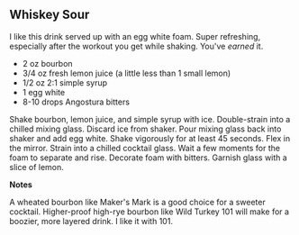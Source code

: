 ## Whiskey Sour

I like this drink served up with an egg white foam. Super refreshing, especially after the workout you get while shaking. You've _earned_ it.

* 2 oz bourbon
* 3/4 oz fresh lemon juice (a little less than 1 small lemon)
* 1/2 oz 2:1 simple syrup
* 1 egg white
* 8-10 drops Angostura bitters

Shake bourbon, lemon juice, and simple syrup with ice. Double-strain into a chilled mixing glass. Discard ice from shaker. Pour mixing glass back into shaker and add egg white. Shake vigorously for at least 45 seconds. Flex in the mirror. Strain into a chilled cocktail glass. Wait a few moments for the foam to separate and rise. Decorate foam with bitters. Garnish glass with a slice of lemon.

**Notes**

A wheated bourbon like Maker's Mark is a good choice for a sweeter cocktail. Higher-proof high-rye bourbon like Wild Turkey 101 will make for a boozier, more layered drink. I like it with 101.
